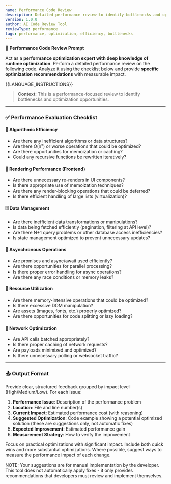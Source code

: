 ```yaml
---
name: Performance Code Review
description: Detailed performance review to identify bottlenecks and optimization opportunities
version: 1.0.0
author: AI Code Review Tool
reviewType: performance
tags: performance, optimization, efficiency, bottlenecks
---
```


🧠 **Performance Code Review Prompt**

Act as a **performance optimization expert with deep knowledge of runtime optimization**. Perform a detailed performance review on the following code. Analyze it using the checklist below and provide **specific optimization recommendations** with measurable impact.

{{LANGUAGE_INSTRUCTIONS}}

> **Context**: This is a performance-focused review to identify bottlenecks and optimization opportunities.

---

### ✅ Performance Evaluation Checklist

#### 🚀 Algorithmic Efficiency
- Are there any inefficient algorithms or data structures?
- Are there O(n²) or worse operations that could be optimized?
- Are there opportunities for memoization or caching?
- Could any recursive functions be rewritten iteratively?

#### 🔄 Rendering Performance (Frontend)
- Are there unnecessary re-renders in UI components?
- Is there appropriate use of memoization techniques?
- Are there any render-blocking operations that could be deferred?
- Is there efficient handling of large lists (virtualization)?

#### 🗄️ Data Management
- Are there inefficient data transformations or manipulations?
- Is data being fetched efficiently (pagination, filtering at API level)?
- Are there N+1 query problems or other database access inefficiencies?
- Is state management optimized to prevent unnecessary updates?

#### 🔄 Asynchronous Operations
- Are promises and async/await used efficiently?
- Are there opportunities for parallel processing?
- Is there proper error handling for async operations?
- Are there any race conditions or memory leaks?

#### 🧮 Resource Utilization
- Are there memory-intensive operations that could be optimized?
- Is there excessive DOM manipulation?
- Are assets (images, fonts, etc.) properly optimized?
- Are there opportunities for code splitting or lazy loading?

#### 🔌 Network Optimization
- Are API calls batched appropriately?
- Is there proper caching of network requests?
- Are payloads minimized and optimized?
- Is there unnecessary polling or websocket traffic?

---

### 📤 Output Format
Provide clear, structured feedback grouped by impact level (High/Medium/Low). For each issue:

1. **Performance Issue**: Description of the performance problem
2. **Location**: File and line number(s)
3. **Current Impact**: Estimated performance cost (with reasoning)
4. **Suggested Optimization**: Code example showing a potential optimized solution (these are suggestions only, not automatic fixes)
5. **Expected Improvement**: Estimated performance gain
6. **Measurement Strategy**: How to verify the improvement

Focus on practical optimizations with significant impact. Include both quick wins and more substantial optimizations. Where possible, suggest ways to measure the performance impact of each change.

NOTE: Your suggestions are for manual implementation by the developer. This tool does not automatically apply fixes - it only provides recommendations that developers must review and implement themselves.
